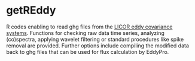 # getREddy

R codes enabling to read ghg files from the [LICOR eddy covariance systems](https://www.licor.com/env/products/eddy_covariance/). Functions for checking raw data time series, analyzing  (co)spectra, applying wavelet filtering or standard procedures like spike removal are provided. Further options include compiling the modified data back to ghg files that can be used for flux calculation by EddyPro.
